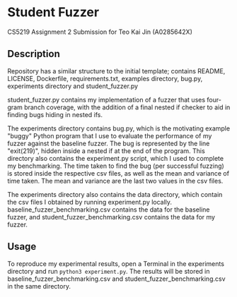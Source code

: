 # Student Fuzzer
CS5219 Assignment 2 Submission for Teo Kai Jin (A0285642X)

## Description
Repository has a similar structure to the initial template; contains README, LICENSE, Dockerfile, requirements.txt, examples directory, bug.py, experiments directory and student_fuzzer.py

student_fuzzer.py contains my implementation of a fuzzer that uses four-gram branch coverage, with the addition of a final nested if checker to aid in finding bugs hiding in nested ifs.

The experiments directory contains bug.py, which is the motivating example "buggy" Python program that I use to evaluate the performance of my fuzzer against the baseline fuzzer. The bug is represented by the line "exit(219)", hidden inside a nested if at the end of the program. This directory also contains the experiment.py script, which I used to complete my benchmarking. The time taken to find the bug (per successful fuzzing) is stored inside the respective csv files, as well as the mean and variance of time taken. The mean and variance are the last two values in the csv files.

The experiments directory also contains the data directory, which contain the csv files I obtained by running experiment.py locally. baseline_fuzzer_benchmarking.csv contains the data for the baseline fuzzer, and student_fuzzer_benchmarking.csv contains the data for my fuzzer.

## Usage

To reproduce my experimental results, open a Terminal in the experiments directory and run `python3 experiment.py`. The results will be stored in baseline_fuzzer_benchmarking.csv and student_fuzzer_benchmarking.csv in the same directory.